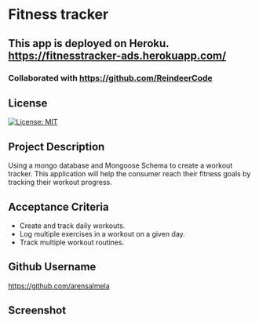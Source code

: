 # Fitness tracker

## This app is deployed on Heroku. https://fitnesstracker-ads.herokuapp.com/

### Collaborated with https://github.com/ReindeerCode

## License

[![License: MIT](https://img.shields.io/badge/License-MIT-yellow.svg)](https://opensource.org/licenses/MIT)

## Project Description

Using a mongo database and Mongoose Schema to create a workout tracker. This application will help the consumer reach their fitness goals by tracking their workout progress.

## Acceptance Criteria

- Create and track daily workouts.
- Log multiple exercises in a workout on a given day.
- Track multiple workout routines.

## Github Username

https://github.com/arensalmela

## Screenshot
